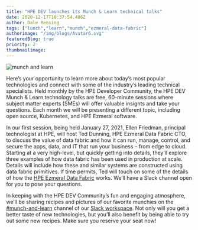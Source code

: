 ```yaml
---
title: "HPE DEV launches its Munch & Learn technical talks"
date: 2020-12-17T10:37:54.486Z
author: Dale Rensing 
tags: ["lunch","learn","munch","ezmeral-data-fabric"]
authorimage: "/img/blogs/Avatar6.svg"
featuredBlog: true
priority: 2
thumbnailimage:
---
```

![munch and learn](https://hpe-developer-portal.s3.amazonaws.com/uploads/media/2020/12/munch-and-learn-1608201560403.jpg)

Here’s your opportunity to learn more about today’s most popular technologies and connect with some of the industry’s leading technical specialists. Held monthly by the HPE Developer Community, the HPE DEV Munch & Learn technology talks are free, 60-minute sessions where subject matter experts (SMEs) will offer valuable insights and take your questions. Each month we will be presenting a different topic, including open source, Kubernetes, and HPE Ezmeral software.

In our first session, being held January 27, 2021, Ellen Friedman, principal technologist at HPE, will host Ted Dunning, HPE Ezmeral Data Fabric CTO, to discuss the value of data fabric and how it can run, manage, control, and secure the apps, data, and IT that run your business – from edge to cloud. Starting at a very high-level, but quickly getting into details, they’ll explore three examples of how data fabric has been used in production at scale. Details will include how these and similar systems are constructed using data fabric primitives. If time permits, Ted will touch on some of the details of how the [HPE Ezmeral Data Fabric](https://www.hpe.com/us/en/software/data-fabric.html) works. We’ll have a Slack channel open for you to pose your questions.

In keeping with the HPE DEV Community’s fun and engaging atmosphere, we’ll be sharing recipes and pictures of our favorite munchies on the [\#munch-and-learn](https://hpedev.slack.com/archives/C01GVQUPM3P) channel of our [Slack workspace](https://slack.hpedev.io/). Not only will you get a better taste of new technologies, but you’ll also benefit by being able to try out some new recipes. Make sure you reserve your seat now!